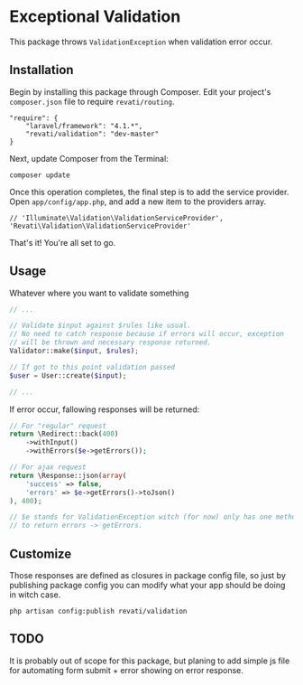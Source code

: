 # Exceptional Validation

This package throws `ValidationException` when validation error occur.

## Installation

Begin by installing this package through Composer. Edit your project's `composer.json` file to require `revati/routing`.

    "require": {
        "laravel/framework": "4.1.*",
        "revati/validation": "dev-master"
    }

Next, update Composer from the Terminal:

    composer update

Once this operation completes, the final step is to add the service provider. Open `app/config/app.php`, and add a new item to the providers array.

    // 'Illuminate\Validation\ValidationServiceProvider',
    'Revati\Validation\ValidationServiceProvider'

That's it! You're all set to go.

## Usage

Whatever where you want to validate something
```php
// ...

// Validate $input against $rules like usual.
// No need to catch response because if errors will occur, exception
// will be thrown and necessary response returned.
Validator::make($input, $rules);

// If got to this point validation passed
$user = User::create($input);

// ...
```

If error occur, fallowing responses will be returned:

```php
// For "regular" request
return \Redirect::back(400)
    ->withInput()
    ->withErrors($e->getErrors());

// For ajax request
return \Response::json(array(
    'success' => false,
    'errors' => $e->getErrors()->toJson()
), 400);

// $e stands for ValidationException witch (for now) only has one method
// to return errors -> getErrors.
```

## Customize

Those responses are defined as closures in package config file, so just by publishing package config you can modify what your app should be doing in witch case.

    php artisan config:publish revati/validation

## TODO

It is probably out of scope for this package, but planing to add simple js file for
automating form submit + error showing on error response.
